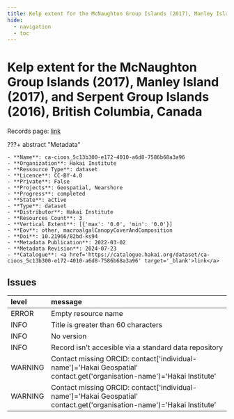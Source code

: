 ```yaml
---
title: Kelp extent for the McNaughton Group Islands (2017), Manley Island (2017), and Serpent Group Islands (2016), British Columbia, Canada
hide:
  - navigation
  - toc
---
```


# Kelp extent for the McNaughton Group Islands (2017), Manley Island (2017), and Serpent Group Islands (2016), British Columbia, Canada

Records page: <a href='https://catalogue.hakai.org/dataset/ca-cioos_5c13b300-e172-4010-a6d8-7586b68a3a96' target='_blank'>link</a>

???+ abstract "Metadata"

    - **Name**: ca-cioos_5c13b300-e172-4010-a6d8-7586b68a3a96 
    - **Organization**: Hakai Institute 
    - **Ressource Type**: dataset 
    - **Licence**: CC-BY-4.0 
    - **Private**: False 
    - **Projects**: Geospatial, Nearshore 
    - **Progress**: completed 
    - **State**: active 
    - **Type**: dataset 
    - **Distributor**: Hakai Institute 
    - **Resources Count**: 3 
    - **Vertical Extent**: [{'max': '0.0', 'min': '0.0'}] 
    - **Eov**: other, macroalgalCanopyCoverAndComposition 
    - **Doi**: 10.21966/82bd-ks94 
    - **Metadata Publication**: 2022-03-02 
    - **Metadata Revision**: 2024-07-23 
    - **Catalogue**: <a href='https://catalogue.hakai.org/dataset/ca-cioos_5c13b300-e172-4010-a6d8-7586b68a3a96' target='_blank'>link</a> 

<div id='map'></div>




## Issues
| level   | message                                                                                                                 |
|:--------|:------------------------------------------------------------------------------------------------------------------------|
| ERROR   | Empty resource name                                                                                                     |
| INFO    | Title is greater than 60 characters                                                                                     |
| INFO    | No version                                                                                                              |
| INFO    | Record isn't accesible via a standard data repository                                                                   |
| WARNING | Contact missing ORCID: contact['individual-name']='Hakai Geospatial' contact.get('organisation-name')='Hakai Institute' |
| WARNING | Contact missing ORCID: contact['individual-name']='Hakai Geospatial' contact.get('organisation-name')='Hakai Institute' |


<script>
   document.addEventListener("DOMContentLoaded", function() {
    var map = L.map('map').setView([51.505, -125.09], 5);
    L.tileLayer('https://tile.openstreetmap.org/{z}/{x}/{y}.png', {
        maxZoom: 19,
        attribution: '&copy; <a href="http://www.openstreetmap.org/copyright">OpenStreetMap</a>'
    }).addTo(map);
    var geojsonFeature = {
        "type": "Feature",
        "properties": {
            "name" : "Kelp extent for the McNaughton Group Islands (2017), Manley Island (2017), and Serpent Group Islands (2016), British Columbia, Canada"
        },
        "geometry": {'type': 'Polygon', 'coordinates': [[[-128.30122253, 51.7689035], [-128.05512885, 51.7689035], [-128.05512885, 51.98187882], [-128.30122253, 51.98187882], [-128.30122253, 51.7689035]]]}
    }
    L.geoJSON(geojsonFeature).addTo(map);
   })
</script>
